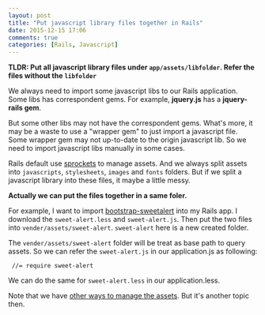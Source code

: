 ```yaml
---
layout: post
title: "Put javascript library files together in Rails"
date: 2015-12-15 17:06
comments: true
categories: [Rails, Javascript]
---
```


**TLDR: Put all javascript library files under `app/assets/libfolder`.
Refer the files without the `libfolder`**

We always need to import some javascript libs to our Rails application.
Some libs has correspondent gems.
For example, **jquery.js** has a **jquery-rails gem**.

But some other libs may not have the correspondent gems.
What's more, it may be a waste to use a "wrapper gem" to just import a javascript file.
Some wrapper gem may not up-to-date to the origin javascript lib.
So we need to import javascript libs manually in some cases.

Rails default use [sprockets](https://github.com/sstephenson/sprockets) to
manage assets.
And we always split assets into `javascripts`, `stylesheets`, `images` and `fonts` folders.
But if we split a javascript library into these files, it maybe a little messy.

**Actually we can put the files together in a same foler.**

For example, I want to import [bootstrap-sweetalert](https://github.com/lipis/bootstrap-sweetalert)  into
my Rails app.
I download the `sweet-alert.less` and `sweet-alert.js`.
Then put the two files into `vender/assets/sweet-alert`.
`sweet-alert` here is a new created folder.

The `vender/assets/sweet-alert` folder will be treat as base path to query
assets. So we can refer the `sweet-alert.js` in our application.js as following:

     //= require sweet-alert

We can do the same for `sweet-alert.less` in our application.less.

Note that we have [other ways to manage the assets](https://www.codefellows.org/blog/5-ways-to-manage-front-end-assets-in-rails). But it's another topic then.

